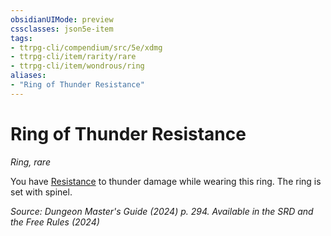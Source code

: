 ```yaml
---
obsidianUIMode: preview
cssclasses: json5e-item
tags:
- ttrpg-cli/compendium/src/5e/xdmg
- ttrpg-cli/item/rarity/rare
- ttrpg-cli/item/wondrous/ring
aliases: 
- "Ring of Thunder Resistance"
---
```

# Ring of Thunder Resistance
*Ring, rare*  



You have [Resistance](Інструменти%20ДМ/CLI/rules/variant-rules/resistance-xphb.md) to thunder damage while wearing this ring. The ring is set with spinel.

*Source: Dungeon Master's Guide (2024) p. 294. Available in the <span title='Systems Reference Document (5.2)'>SRD</span> and the Free Rules (2024)*